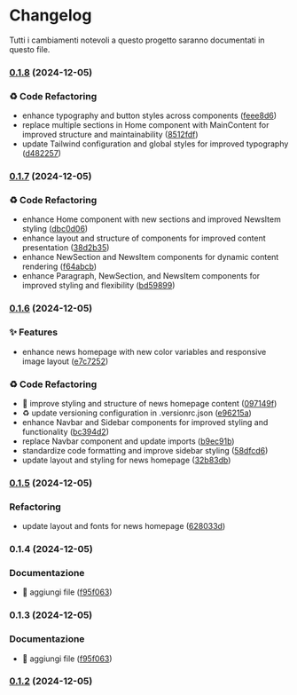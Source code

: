 # Changelog

Tutti i cambiamenti notevoli a questo progetto saranno documentati in questo file.

### [0.1.8](https://github.com/Smailen5/Frontend-Mentor-Challenge---/compare/news-homepage@0.1.7...news-homepage@0.1.8) (2024-12-05)


### ♻️ Code Refactoring

* enhance typography and button styles across components ([feee8d6](https://github.com/Smailen5/Frontend-Mentor-Challenge---/commit/feee8d6c57e721fc7ceb6fdb3b1536bbf5251c44))
* replace multiple sections in Home component with MainContent for improved structure and maintainability ([8512fdf](https://github.com/Smailen5/Frontend-Mentor-Challenge---/commit/8512fdf9ad702724b6a0a75f63ca1d020925a6f5))
* update Tailwind configuration and global styles for improved typography ([d482257](https://github.com/Smailen5/Frontend-Mentor-Challenge---/commit/d482257afbc63569126d17cd264c0efa1e75bcb5))

### [0.1.7](https://github.com/Smailen5/Frontend-Mentor-Challenge---/compare/news-homepage@0.1.6...news-homepage@0.1.7) (2024-12-05)


### ♻️ Code Refactoring

* enhance Home component with new sections and improved NewsItem styling ([dbc0d06](https://github.com/Smailen5/Frontend-Mentor-Challenge---/commit/dbc0d06e703209ba5ffcd549bbb0e2959af25eb2))
* enhance layout and structure of components for improved content presentation ([38d2b35](https://github.com/Smailen5/Frontend-Mentor-Challenge---/commit/38d2b3576df45d1929a8ff6a5a1915ff3680583d))
* enhance NewSection and NewsItem components for dynamic content rendering ([f64abcb](https://github.com/Smailen5/Frontend-Mentor-Challenge---/commit/f64abcbd818d5ee4d5c24bb746ba063b9333a5bd))
* enhance Paragraph, NewSection, and NewsItem components for improved styling and flexibility ([bd59899](https://github.com/Smailen5/Frontend-Mentor-Challenge---/commit/bd59899479b32a162a5ef26bb94231cd272d2750))

### [0.1.6](https://github.com/Smailen5/Frontend-Mentor-Challenge---/compare/news-homepage@0.1.5...news-homepage@0.1.6) (2024-12-05)


### ✨ Features

* enhance news homepage with new color variables and responsive image layout ([e7c7252](https://github.com/Smailen5/Frontend-Mentor-Challenge---/commit/e7c725243df479beca2934e5138b21d9b3772d8f))


### ♻️ Code Refactoring

* :lipstick: improve styling and structure of news homepage content ([097149f](https://github.com/Smailen5/Frontend-Mentor-Challenge---/commit/097149f0c22e7eb9e6a0f9cfa56760154e525780))
* :recycle: update versioning configuration in .versionrc.json ([e96215a](https://github.com/Smailen5/Frontend-Mentor-Challenge---/commit/e96215a590c5844e5651200427a51431721a1a0f))
* enhance Navbar and Sidebar components for improved styling and functionality ([bc394d2](https://github.com/Smailen5/Frontend-Mentor-Challenge---/commit/bc394d29392d7bc60662bb8812cd015a944f6d58))
* replace Navbar component and update imports ([b9ec91b](https://github.com/Smailen5/Frontend-Mentor-Challenge---/commit/b9ec91b5ff9de90069a45097f9864088992f1300))
* standardize code formatting and improve sidebar styling ([58dfcd6](https://github.com/Smailen5/Frontend-Mentor-Challenge---/commit/58dfcd696f07e85cb583a11a8399e0fa85099eb3))
* update layout and styling for news homepage ([32b83db](https://github.com/Smailen5/Frontend-Mentor-Challenge---/commit/32b83db64ee62684135efdfdccbd479e088b011e))

### [0.1.5](https://github.com/Smailen5/Frontend-Mentor-Challenge---/compare/news-homepage@0.1.4...news-homepage@0.1.5) (2024-12-05)


### Refactoring

* update layout and fonts for news homepage ([628033d](https://github.com/Smailen5/Frontend-Mentor-Challenge---/commit/628033db8861909e5efe4195c125057c547aaa00))

### 0.1.4 (2024-12-05)


### Documentazione

* :tada: aggiungi file ([f95f063](https://github.com/Smailen5/Frontend-Mentor-Challenge---/commit/f95f063cfb16c1fe5297386ae66d19402383aed1))

### 0.1.3 (2024-12-05)


### Documentazione

* :tada: aggiungi file ([f95f063](https://github.com/Smailen5/Frontend-Mentor-Challenge---/commit/f95f063cfb16c1fe5297386ae66d19402383aed1))

### [0.1.2](https://github.com/Smailen5/Frontend-Mentor-Challenge---/compare/v0.1.1...v0.1.2) (2024-12-05)
